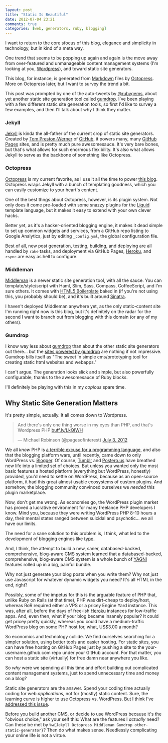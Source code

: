 ```yaml
---
layout: post
title: "Static Is Beautiful"
date: 2012-07-04 23:21
comments: true
categories: [web, generators, ruby, blogging]
---
```


I want to return to the core sfocus of this blog, elegance and simplicity in technology, but in kind of a meta way.

One trend that seems to be popping up again and again is the move away from over-featured and unmanageable content management systems (I'm looking at you, [Wordpress](http://wordpress.org/)), and toward static site generators. 

This blog, for instance, is generated from [Markdown](http://daringfireball.net/projects/markdown/) files by [Octopress](http://octopress.org/). More on Octopress later, but I want to survey the trend a bit.

This post was prompted by one of the auto-tweets by [@rubygems](https://twitter.com/rubygems), about yet another static site generation tool called [gumdrop](https://rubygems.org/gems/gumdrop). I've been playing with a few different static site generation tools, so first I'd like to survey a few examples, and then I'll talk about why I think they matter.

<!-- more -->

### Jekyll

[Jekyll](https://github.com/mojombo/jekyll) is kinda the all-father of the current crop of static site generators. Created by [Tom Preston-Werner](http://tom.preston-werner.com/) of [GitHub](https://github.com), it powers many, many [GitHub Pages](http://pages.github.com/) sites, and is pretty much pure awesomesauce. It's very bare bones, but that's what allows for such enormous flexibility. It's also what allows Jekyll to serve as the backbone of something like Octopress.

### Octopress

[Octopress](http://octopress.org) is my current favorite, as I use it all the time to power [this blog](http://decomplecting.org). Octopress wraps Jekyll with a bunch of templating goodness, which you can easily customize to your heart's content.

One of the best thngs about Octopress, however, is its plugin system. Not only does it come pre-loaded with some snazzy plugins for the [Liquid](https://github.com/Shopify/liquid) template language, but it makes it easy to extend with your own clever hacks.

Better yet, as it's a hacker-oriented blogging engine, it makes it dead simple to set up common widgets and services, from a GitHub repo listing to Google Analytics, just by editing `_config.yml`, the global configuration file.

Best of all, new post generation, testing, building, and deploying are all handled by `rake` tasks, and deployment via GitHub Pages, [Heroku](http://heroku.com), and `rsync` are easy as hell to configure.

### Middleman

[Middleman](http://middlemanapp.com/) is a newer static site generation tool, with all the sauce. You can template/style/script with Haml, Slim, Sass, Compass, CoffeeScript, and I'm sure others. It comes with [HTML5 Boilerplate](http://html5boilerplate.com/) baked in (if you're not using this, you probably should be), and it's built around [Sinatra](http://www.sinatrarb.com).

I haven't deployed Middleman anywhere yet, as the only static-content site I'm running right now is this blog, but it's definitely on the radar for the second I want to branch out from blogging with this domain (or any of my others).

### Gumdrop

I know way less about [gumdrop](https://github.com/darthapo/gumdrop) than about the other static site generators out there... but the [sites powered by gumdrop](https://github.com/darthapo/gumdrop/wiki/Sites-Using-Gumdrop) are nothing if not impressive. Gumdrop bills itself as "The sweet 'n simple cms/prototyping tool for creating static html websites and webapps."

I can't argue. The generation looks slick and simple, but also powerfully configurable, thanks to the awesomesauce of Ruby blocks.

I'll definitely be playing with this in my *copious* spare time.

## Why Static Site Generation Matters

It's pretty simple, actually. It all comes down to Wordpress. 

<blockquote class="twitter-tweet tw-align-center"><p>And there's only one thing worse in my eyes than PHP, and that's Wordpress PHP <a href="http://t.co/C40EfvOD" title="http://buff.ly/LkQIWH">buff.ly/LkQIWH</a></p>&mdash; Michael Robinson (@pagesofinterest) <a href="https://twitter.com/pagesofinterest/status/220254607849426946" data-datetime="2012-07-03T20:36:05+00:00">July 3, 2012</a></blockquote>
<script src="//platform.twitter.com/widgets.js" charset="utf-8"></script>

We all *know* PHP is [a terrible excuse for a programming language](http://me.veekun.com/blog/2012/04/09/php-a-fractal-of-bad-design/), and also that the blogging platform wars, until recently, came down to only WordPress vs. [Blogger](http://www.blogger.com). Of course, [Tumblr](http://tumblr.com) and [Postero.us](http://postero.us) have breathed new life into a limited set of choices. But unless you wanted only the most basic features a hosted platform (everything but WordPress, honestly) provided, you'd need to settle on WordPress, because as an open-source platform, it had this ~~great~~ almost usable ecosystems of custom plugins. And somehow, the blogging community convinced ourselves we *needed* this plugin marketplace.

Now, don't get me wrong. As economies go, the WordPress plugin market has proved a lucrative environment for many freelance PHP developers I know. Mind you, because they were writing WordPress PHP 8-10 hours a day, their mental states ranged between suicidal and psychotic... we all have our limits.

The need for a sane solution to this problem is, I think, what led to the development of blogging engines like [typo](http://fdv.github.com/typo/).

And, I think, the attempt to build a new, saner, databased-backed, comprehensive, blog-aware CMS system learned that a databased-backed, comprehensive, blog-aware CMS system is a whole bunch of [YAGNI](http://en.wikipedia.org/wiki/You_ain't_gonna_need_it) features rolled up in a big, painful bundle. 

Why not just generate your blog posts when you write them? Why not just use Javascript for whatever dynamic widgets you need? It's all HTML in the end, right?

Possibly, some of the impetus for this is the arguable feature of PHP that, unlike Ruby on Rails (at that time), PHP was dirt-cheap to deploy/host, whereas RoR required either a VPS or a pricey Engine Yard instance. This was, after all, before the days of free-ish [Heroku](http://heroku.com) instances for low-traffic apps. And, even then, what if your blog became insanely popular? It could get pricey pretty quickly, whereas you could have a medium-traffic WordPress blog on some PHP host for, what, US$3.00 a month? 

So economics and technology collide. We find ourselves searching for a simpler solution, using better tools and easier hosting. For static sites, you can have free hosting on GitHub Pages just by pushing a site to the your-username.github.com repo under your GitHub account. For that matter, you can host a static site (virtually) for free damn near anywhere you like.

So *why* were we spending all this time and effort building out complicated content management systems, just to spend unnecessary time and money on a blog?

Static site generators are the answer. Spend your coding time actually coding for web *applications,* not for (mostly) static content. Sure, the learning curve is higher to use Octopress vs. WordPress. But I think I've [addressed this issue](/blog/2012/06/06/hackers-need-our-own-everything/). 

Before you build another CMS, or decide to use WordPress because it's the "obvious choice," ask your self this: What are the features I *actually* need? Can these be met by `%w{Jekyll Octopress Middleman Gumdrop other-static-generator}`? Then do what makes sense. Needlessly complicating your online life is not a virtue.